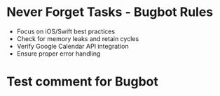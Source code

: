 # Never Forget Tasks - Bugbot Rules
- Focus on iOS/Swift best practices
- Check for memory leaks and retain cycles
- Verify Google Calendar API integration
- Ensure proper error handling
# Test comment for Bugbot
